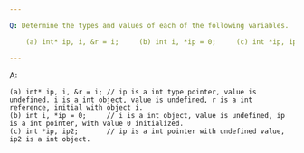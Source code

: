 ```yaml
---

Q: Determine the types and values of each of the following variables.

    (a) int* ip, i, &r = i;     (b) int i, *ip = 0;     (c) int *ip, ip2;

---
```


A: 

    (a) int* ip, i, &r = i; // ip is a int type pointer, value is undefined. i is a int object, value is undefined, r is a int reference, initial with object i.  
    (b) int i, *ip = 0;     // i is a int object, value is undefined, ip is a int pointer, with value 0 initialized.
    (c) int *ip, ip2;       // ip is a int pointer with undefined value, ip2 is a int object.
